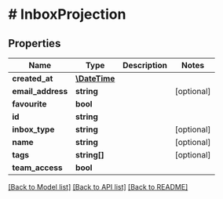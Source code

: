 # # InboxProjection

## Properties

Name | Type | Description | Notes
------------ | ------------- | ------------- | -------------
**created_at** | [**\DateTime**](\DateTime) |  | 
**email_address** | **string** |  | [optional] 
**favourite** | **bool** |  | 
**id** | **string** |  | 
**inbox_type** | **string** |  | [optional] 
**name** | **string** |  | [optional] 
**tags** | **string[]** |  | [optional] 
**team_access** | **bool** |  | 

[[Back to Model list]](../../README#documentation-for-models) [[Back to API list]](../../README#documentation-for-api-endpoints) [[Back to README]](../../README)


